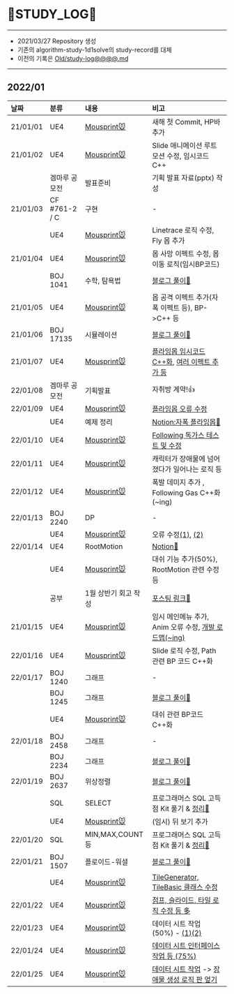 # 📜STUDY_LOG📜
---
- 2021/03/27 Repository 생성
- 기존의 algorithm-study-1d1solve의 study-record를 대체
- 이전의 기록은 [Old/study-log@@@@.md](https://github.com/Oriburger/oriburger_study_log/blob/main/Old/study_log_2021.md)
---
## 2022/01

<div markdown="1">

|날짜|분류|내용|비고|
|:----|:----|:----|:----|
|21/01/01|UE4|[Mousprint🐭](https://github.com/Oriburger/ue4_mousprint_)|새해 첫 Commit, HP바 추가|
|21/01/02|UE4|[Mousprint🐭](https://github.com/Oriburger/ue4_mousprint_)|Slide 애니메이션 루트모션 수정, 임시코드 C++|
||겜마루 공모전|발표준비|기획 발표 자료(pptx) 작성|-|
|21/01/03|CF #761-2 / C|구현|-|
||UE4|[Mousprint🐭](https://github.com/Oriburger/ue4_mousprint_)|Linetrace 로직 수정, Fly 몹 추가 |
|21/01/04|UE4|[Mousprint🐭](https://github.com/Oriburger/ue4_mousprint_)|몹 사망 이펙트 수정, 몹 이동 로직(임시BP코드) |
||BOJ 1041|수학, 탐욕법|[블로그 풀이📔](https://blog.naver.com/uss425/222612742652)|
|21/01/05|UE4|[Mousprint🐭](https://github.com/Oriburger/ue4_mousprint_)|몹 공격 이펙트 추가(자폭 이펙트 등), BP->C++ 등|
|21/01/06|BOJ 17135|시뮬레이션|[블로그 풀이📗](https://blog.naver.com/uss425/222614641773)|
|21/01/07|UE4|[Mousprint🐭](https://github.com/Oriburger/ue4_mousprint_)|[플라잉몹 임시코드C++화](https://github.com/Oriburger/ue4_mousprint_/commit/b399049e63ec19128c7b63a02b2667910bcdc834), [여러 이펙트 추가 등](https://github.com/Oriburger/ue4_mousprint_/commit/2ddd95999ce2d4c2d0bde2a527a607a795849987)|
|22/01/08|겜마루 공모전|기획발표|자취방 계약!👍|
|22/01/09|UE4|[Mousprint🐭](https://github.com/Oriburger/ue4_mousprint_)|[플라잉몹 오류 수정](https://github.com/Oriburger/ue4_mousprint_/commit/b8b0c66083068f30dad9a7a1190a027cf5df7f3b)|
||UE4|예제 정리|[Notion:자폭 플라잉몹📑](https://www.notion.so/oriburger/9785f74644214aab9825885f458f7fac)|
|22/01/10|UE4|[Mousprint🐭](https://github.com/Oriburger/ue4_mousprint_)|[Following 독가스 테스트 및  수정](https://github.com/Oriburger/ue4_mousprint_/commits/master)|
|22/01/11|UE4|[Mousprint🐭](https://github.com/Oriburger/ue4_mousprint_)|캐릭터가 장애물에 넘어졌다가 일어나는 로직 등|
|22/01/12|UE4|[Mousprint🐭](https://github.com/Oriburger/ue4_mousprint_)|폭발 데미지 추가 , Following Gas C++화(~ing)|
|22/01/13|BOJ 2240|DP|-|
||UE4|[Mousprint🐭](https://github.com/Oriburger/ue4_mousprint_)|오류 수정[(1)](https://github.com/Oriburger/ue4_mousprint_/commit/556098056d89e77d03131d8ce8b8b84b77b46e50),  [(2)](https://github.com/Oriburger/ue4_mousprint_/commit/e29feca3c1004fc3bb5d55a30bd46094b2930444)|
|22/01/14|UE4|RootMotion|[Notion📒](https://oriburger.notion.site/Root-Motion-cc60a7c44dfd4fd7836dcda2e8828130)|
||UE4|[Mousprint🐭](https://github.com/Oriburger/ue4_mousprint_)|대쉬 기능 추가(50%), RootMotion 관련 수정 등 |
||공부|1월 상반기 회고 작성|[포스팅 링크📑](https://blog.naver.com/uss425/222621857213)|
|21/01/15|UE4|[Mousprint🐭](https://github.com/Oriburger/ue4_mousprint_)|임시 메인메뉴 추가, Anim 오류 수정, [개발 로드맵(~ing)](https://oriburger.notion.site/Mousprint-94fa53a30a514273af9dec54c3910555)|
|22/01/16|UE4|[Mousprint🐭](https://github.com/Oriburger/ue4_mousprint_)|Slide 로직 수정, Path 관련 BP 코드 C++화|
|22/01/17|BOJ 1240|그래프|-|
||BOJ 1245|그래프|[블로그 풀이📙](https://blog.naver.com/uss425/222624140789)|
||UE4|[Mousprint🐭](https://github.com/Oriburger/ue4_mousprint_)|대쉬 관련 BP코드 C++화|
|22/01/18|BOJ 2458|그래프|-|
||BOJ 2234|그래프|[블로그 풀이📗](https://blog.naver.com/uss425/222625102558)|
|22/01/19|BOJ 2637|위상정렬|[블로그 풀이📘](https://blog.naver.com/uss425/222625882137)|
||SQL|SELECT|프로그래머스 SQL 고득점 Kit 풀기 & [정리📃](https://oriburger.notion.site/SELECT-c56cf132b87845c89f87299738e5ccb9)|
||UE4|[Mousprint🐭](https://github.com/Oriburger/ue4_mousprint_)|(임시) 뒤 보기 추가|
|22/01/20|SQL|MIN,MAX,COUNT 등|프로그래머스 SQL 고득점 Kit 풀기 & [정리📃](https://oriburger.notion.site/SUM-MAX-MIN-8de87ea31cf04d35ba4fcd741a88669b)|
|22/01/21|BOJ 1507|플로이드-워셜|[블로그 풀이📒](https://blog.naver.com/uss425/222627899371)|
||UE4|[Mousprint🐭](https://github.com/Oriburger/ue4_mousprint_)|[TileGenerator, TileBasic 클래스 수정](https://github.com/Oriburger/ue4_mousprint_/commit/fe9f69fc4bad0a5ae2cd95e8dbb68f40583056f1)|
|22/01/22|UE4|[Mousprint🐭](https://github.com/Oriburger/ue4_mousprint_)|[점프, 슬라이드, 타일 로직 수정 등 多](https://github.com/Oriburger/ue4_mousprint_/commit/70dbb4b3a5bf01a9608f4e20f4e9104fda3d8913)|
|22/01/23|UE4|[Mousprint🐭](https://github.com/Oriburger/ue4_mousprint_)|데이터 시트 작업 (50%) - [(1)](https://github.com/Oriburger/ue4_mousprint_/commit/91083d0dd8f95f72a24a1837d6a0a4d2cbddf2fb)[(2)](https://github.com/Oriburger/ue4_mousprint_/commit/e717d778844b26503d8c0beba197b1fef6ba50b6)|
|22/01/24|UE4|[Mousprint🐭](https://github.com/Oriburger/ue4_mousprint_)|[데이터 시트 인터페이스 작업 등 (75%)](https://github.com/Oriburger/ue4_mousprint_/commit/8687a6132f8d4521a1d0de68cb84dbe2b418adee)|
|22/01/25|UE4|[Mousprint🐭](https://github.com/Oriburger/ue4_mousprint_)|[데이터 시트 작업](https://github.com/Oriburger/ue4_mousprint_/commit/e50826e772ee9ae79bf693b59eec3782141903db) -> [장애물 생성 로직 판 엎기](https://github.com/Oriburger/ue4_mousprint_/commit/abf4f59dcb4ad7f6f417ea51af7d70141297a179)|
</div>

<!--

- 📔📚📙📘📗📒📃📜📄📑

-->
